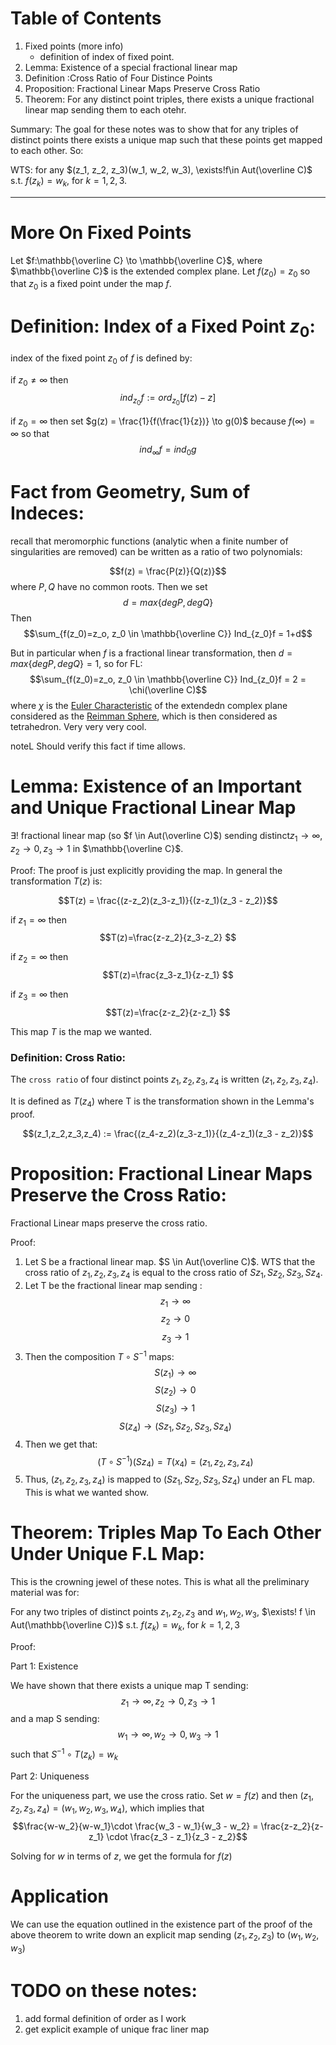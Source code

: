 # Table of Contents
1. Fixed points (more info)
    - definition of index of fixed point.
2. Lemma: Existence of a special fractional linear map
3. Definition :Cross Ratio of Four Distince Points
4. Proposition: Fractional Linear Maps Preserve Cross Ratio
5. Theorem: For any distinct point triples, there exists a unique fractional linear map sending them to each otehr. 

Summary: The goal for these notes was to show that for any triples of distinct points there exists a unique map such that these points get mapped to each other. So:

WTS: for any $(z_1, z_2, z_3)(w_1, w_2, w_3), \exists!f\in Aut(\overline C)$ s.t. $f(z_k) = w_k$, for $k=1,2,3$.

---

# More On Fixed Points
Let $f:\mathbb{\overline C} \to \mathbb{\overline C}$, where $\mathbb{\overline C}$ is the extended complex plane. Let $f(z_0) = z_0$ so that $z_0$ is a fixed point under the map $f$.

# Definition: Index of a Fixed Point $z_0$:

index of the fixed point $z_0$ of $f$ is defined by:

if $z_0 \neq \infty$ then $$ind_{z_0}f:= ord_{z_0}[f(z)-z]$$

if $z_0 = \infty$ then set $g(z) = \frac{1}{f(\frac{1}{z})} \to g(0)$ because $f(\infty) = \infty$ so that $$ind_{\infty}f = ind_{0}g$$

# Fact from Geometry, Sum of Indeces:
recall that meromorphic functions (analytic when a finite number of singularities are removed) can be written as a ratio of two polynomials:

$$f(z) = \frac{P(z)}{Q(z)}$$ where $P,Q$ have no common roots. 
Then we set $$d = max\{deg P, deg Q\}$$
Then $$\sum_{f(z_0)=z_o, z_0 \in \mathbb{\overline C}} Ind_{z_0}f = 1+d$$

But in particular when $f$ is a fractional linear transformation, then $d = max\{deg P, deg Q\}=1$, so for FL:
$$\sum_{f(z_0)=z_o, z_0 \in \mathbb{\overline C}} Ind_{z_0}f = 2 = \chi(\overline C)$$ 
where $\chi$ is the [Euler Characteristic](https://en.wikipedia.org/wiki/Euler_characteristic) of the extendedn complex plane considered as the [Reimman Sphere](https://en.wikipedia.org/wiki/Riemann_sphere), which is then considered as tetrahedron. Very very very cool. 

noteL Should verify this fact if time allows. 

# Lemma: Existence of an Important and Unique Fractional Linear Map
$\exists!$ fractional linear map (so $f \in Aut(\overline C)$) sending distinct$z_1 \to \infty, z_2 \to 0, z_3 \to 1$ in $\mathbb{\overline C}$.

Proof: The proof is just explicitly providing the map. In general the transformation $T(z)$ is:

$$T(z) = \frac{(z-z_2)(z_3-z_1)}{(z-z_1)(z_3 - z_2)}$$

if $z_1 = \infty$ then 
$$T(z)=\frac{z-z_2}{z_3-z_2} $$

if $z_2 = \infty$ then 
$$T(z)=\frac{z_3-z_1}{z-z_1} $$

if $z_3 = \infty$ then 
$$T(z)=\frac{z-z_2}{z-z_1} $$

This map $T$ is the map we wanted. 

### Definition: Cross Ratio:
The `cross ratio` of four distinct points $z_1,z_2,z_3,z_4$ is written $(z_1,z_2,z_3,z_4)$. 

It is defined as $T(z_4)$ where T is the transformation shown in the Lemma's proof. 

$$(z_1,z_2,z_3,z_4) := \frac{(z_4-z_2)(z_3-z_1)}{(z_4-z_1)(z_3 - z_2)}$$

# Proposition: Fractional Linear Maps Preserve the Cross Ratio:
Fractional Linear maps preserve the cross ratio.

Proof:
1. Let S be a fractional linear map. $S \in Aut(\overline C)$. WTS that the cross ratio of $z_1,z_2,z_3,z_4$  is equal to the cross ratio of $Sz_1,Sz_2,Sz_3,Sz_4$.
2. Let T be the fractional linear map sending : $$z_1 \to \infty$$ $$z_2 \to 0$$ $$z_3 \to 1$$
3. Then the composition $T \circ S^{-1}$ maps: $$S(z_1) \to \infty$$ $$S(z_2) \to 0$$ $$S(z_3) \to 1$$ $$S(z_4) \to (Sz_1, Sz_2, Sz_3, Sz_4)$$
4. Then we get that: $$(T \circ S^{-1})(Sz_4) = T(x_4) = (z_1, z_2, z_3, z_4)$$
5. Thus, $(z_1, z_2, z_3, z_4)$ is mapped to $(Sz_1, Sz_2, Sz_3, Sz_4)$ under an FL map. This is what we wanted show. 

# Theorem: Triples Map To Each Other Under Unique F.L Map:
This is the crowning jewel of these notes. This is what all the preliminary material was for: 


For any two triples of distinct points $z_1, z_2, z_3$ and $w_1, w_2, w_3$, $\exists! f \in Aut(\mathbb{\overline C})$ s.t. $f(z_k) = w_k$, for $k=1,2,3$

Proof: 

Part 1: Existence

We have shown that there exists a unique map T sending: $$z_1 \to \infty, z_2 \to 0, z_3 \to 1$$ and a map S sending: $$w_1 \to \infty, w_2 \to 0,w_3 \to 1$$ such that $S^{-1} \circ T(z_k) = w_k$

Part 2: Uniqueness

For the uniqueness part, we use the cross ratio. Set $w = f(z)$ and then $(z_1,z_2,z_3,z_4) = (w_1,w_2,w_3,w_4)$, which implies that $$\frac{w-w_2}{w-w_1}\cdot \frac{w_3 - w_1}{w_3 - w_2} = \frac{z-z_2}{z-z_1} \cdot \frac{z_3 - z_1}{z_3 - z_2}$$

Solving for $w$ in terms of $z$, we get the formula for $f(z)$


# Application
We can use the equation outlined in the existence part of the proof of the above theorem to write down an explicit map sending $(z_1,z_2,z_3)$ to $(w_1,w_2,w_3)$






# TODO on these notes:
1. add formal definition of order as I work
2. get explicit example of unique frac liner map